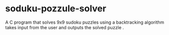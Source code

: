 # soduku-pozzule-solver
A C program that solves 9x9 sudoku puzzles using a backtracking algorithm takes input from the user and outputs the solved puzzle .

